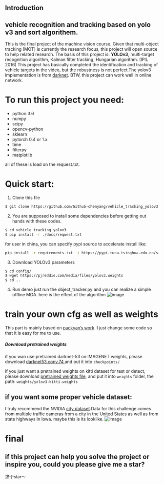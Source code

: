 ﻿## Introduction
## vehicle recognition and tracking based on yolo v3 and sort algorithem.
This is the final project of the machine vision course. Given that multi-object tracking (MOT) is currently the research focus, this project will open source to help related research. The basis of this project is: **YOLOv3**, multi-target recognition algorithm, Kalman filter tracking, Hungarian algorithm. (IPIL 2016) This project has basically completed the identification and tracking of vehicle targets in the video, but the robustness is not perfect.The yolov3 implementation is from [darknet](https://github.com/pjreddie/darknet). BTW, this project can work well in online network.

# To run this project you need:
- python 3.6
- numpy
- scipy
- opencv-python
- sklearn
- pytorch 0.4 or 1.x
- time
- filterpy
- matplotlib

all of these is load on the request.txt. 

# Quick start:

1. Clone this file
```bash
$ git clone https://github.com/Github-chenyang/vehicle_tracking_yolov3.git
```

2. You are supposed to install some dependencies before getting out hands with these codes.

```bash
$ cd vehicle_tracking_yolov3
$ pip install -r ./docs/request.txt
```

for user in china, you can specify pypi source to accelerate install like:
```bash
pip install -r requirements.txt -i https://pypi.tuna.tsinghua.edu.cn/simple 
```

3. Download YOLOv3 parameters
```bash
$ cd config/
$ wget https://pjreddie.com/media/files/yolov3.weights
$ cd ..
```

4. Run demo
just run the object_tracker.py and you can realize a simple offline MOA.
here is the effect of the algorithm
![image](https://github.com/Github-chenyang/vehicle_tracking_yolov3/raw/master/docs/1.png)

# train your own cfg as well as weights

This part is mainly based on [packyan’s work](https://github.com/packyan/PyTorch-YOLOv3-kitti). I just change some code so that it is easy for me to use. 

##### Download pretrained weights
if you wan use pretrained darknet-53 on IMAGENET weights, please download [darknet53.conv.74](https://pjreddie.com/media/files/darknet53.conv.74),and put it into `checkpoints/`

if you just want a pretrained weights on kitti dataset for test or detect, please download [pretrained weights file](https://drive.google.com/file/d/1BRJDDCMRXdQdQs6-x-3PmlzcEuT9wxJV/view?usp=sharing), and put it into `weights` folder, the path:
`weights/yolov3-kitti.weights`

## if you want some proper vehicle dataset:
I truly recommend the NVIDIA [city dataset](https://www.aicitychallenge.org/2020-data-and-evaluation/).Data for this challenge comes from multiple traffic cameras from a city in the United States as well as from state highways in Iowa. 
maybe this is its looklike.
![image](https://github.com/Github-chenyang/vehicle_tracking_yolov3/raw/master/docs/2.png)

# final
if this project can help you solve the project or inspire you, could you please give me a star?
---------------------------------------------
求个star～









